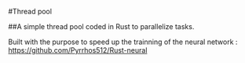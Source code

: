 #Thread pool

##A simple thread pool coded in Rust to parallelize tasks.

Built with the purpose to speed up the trainning of the neural network : https://github.com/Pyrrhos512/Rust-neural
